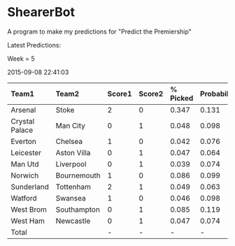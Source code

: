# ShearerBot
A program to make my predictions for "Predict the Premiership"

Latest Predictions:

Week = 5

2015-09-08 22:41:03
<sub>


|Team1          |Team2       |Score1 |Score2 |% Picked |Probability |Expected |SD    |n    |
|:--------------|:-----------|:------|:------|:--------|:-----------|:--------|:-----|:----|
|Arsenal        |Stoke       |2      |0      |0.347    |0.131       |1.008    |0.88  |2460 |
|Crystal Palace |Man City    |0      |1      |0.048    |0.098       |0.999    |1.404 |2462 |
|Everton        |Chelsea     |1      |0      |0.042    |0.076       |1.026    |2.039 |2462 |
|Leicester      |Aston Villa |0      |1      |0.047    |0.064       |0.927    |1.925 |2452 |
|Man Utd        |Liverpool   |0      |1      |0.039    |0.074       |1.031    |2.022 |2460 |
|Norwich        |Bournemouth |1      |0      |0.086    |0.099       |0.598    |0.912 |2460 |
|Sunderland     |Tottenham   |2      |1      |0.049    |0.063       |0.947    |1.928 |2451 |
|Watford        |Swansea     |1      |0      |0.046    |0.098       |1.408    |2.235 |2456 |
|West Brom      |Southampton |0      |1      |0.085    |0.119       |0.646    |0.971 |2454 |
|West Ham       |Newcastle   |0      |1      |0.047    |0.074       |1.167    |2.05  |2452 |
|Total          |            |-      |-      |-        |-           |9.757    |5.42  |2462 |

</sub>